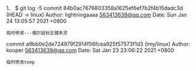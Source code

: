 1、
$ git log -5
commit 84b0ac7676803358a1625ef6ef7b2f4b15dadc3d (HEAD -> linux)
Author: lightningaaaa <563413639@qq.com>
Date:   Sun Jan 24 13:05:57 2021 +0800

    临时修改---偶尔鼠标左键失灵

commit a9bb0e2de724979f2914f56fcea925f57573f1d3 (lmy/linux)
Author: kooper <563413639@qq.com>
Date:   Sat Jan 23 23:06:22 2021 +0800

    临时修改temp
